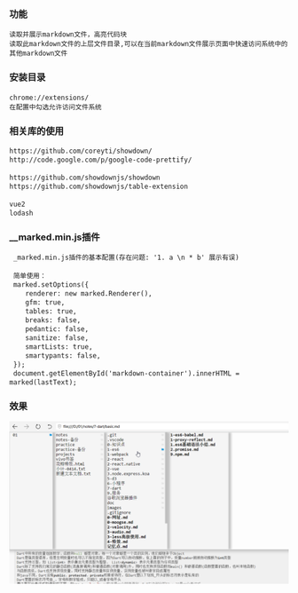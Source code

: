 ### 功能
    读取并展示markdown文件，高亮代码块
    读取此markdown文件的上层文件目录,可以在当前markdown文件展示页面中快速访问系统中的其他markdown文件

### 安装目录
    chrome://extensions/
    在配置中勾选允许访问文件系统

### 相关库的使用
    https://github.com/coreyti/showdown/
    http://code.google.com/p/google-code-prettify/

    https://github.com/showdownjs/showdown
    https://github.com/showdownjs/table-extension
    
    vue2
    lodash

### __marked.min.js插件
     _marked.min.js插件的基本配置(存在问题: '1. a \n * b' 展示有误)
     
     简单使用：
     marked.setOptions({
     	renderer: new marked.Renderer(),
     	gfm: true,
     	tables: true,
     	breaks: false,
     	pedantic: false,
     	sanitize: false,
     	smartLists: true,
     	smartypants: false,
     });
     document.getElementById('markdown-container').innerHTML = marked(lastText);

### 效果
![效果](readme.1.png)

